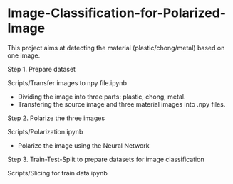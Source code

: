 # Image-Classification-for-Polarized-Image

This project aims at detecting the material (plastic/chong/metal) based on one image.

Step 1. Prepare dataset

Scripts/Transfer images to npy file.ipynb

- Dividing the image into three parts: plastic, chong, metal. 
- Transfering the source image and three material images into .npy files.

Step 2. Polarize the three images

Scripts/Polarization.ipynb

- Polarize the image using the Neural Network

Step 3. Train-Test-Split to prepare datasets for image classification

Scripts/Slicing for train data.ipynb











